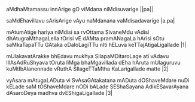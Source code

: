 aMdhaMtamassu innArige gO
viMdana niMdisuvarige ||pa||

saMdEhavillavu sArisArige vAyu
naMdanana vaMdisadavarige |a.pa|

mAtumAtige hariya niMdisi sa
rvOttama SivaneMdu vAdisi
dhAtugraMthagaLella tOrisi vE
dAMta pramANagaLa hArisi
sOtu saMkaTapaTTu GAtaka oDaloLagiTTu 
nIti hELuva keTTajAtigaLigallade |1|

mUlakavatArakke bhEdavu mukhya
SIlapaMDitaroLage ati vAdavu
lIlAsAdRuShyava tOruta liMga
bhaMgavillada dEha hAruta
mUlaguruvu kuMtIbAlanennade vRuthA
SIlageTTaMtha KaLarigallade matte |2|

vyAsara mAtugaLADuta vi
SvAsaGAtakatana mADuta
dOShaveMdare nuDi kELade saM
tOShaveMdare nODi bALade
SEShaSayana AdikESavarAyana
dAsaroDeya madhva dvEShigaLigallade |3|
